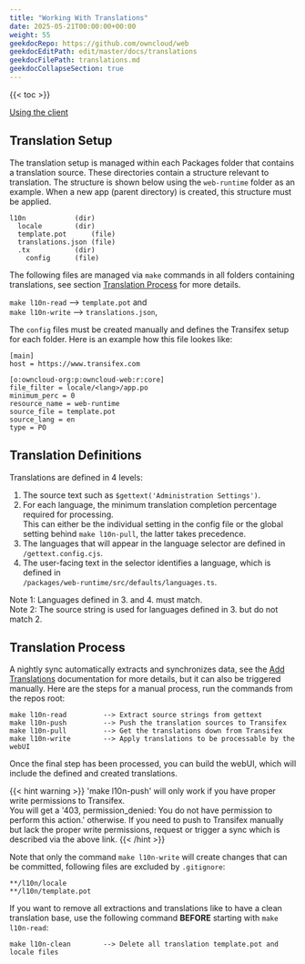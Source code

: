```yaml
---
title: "Working With Translations"
date: 2025-05-21T00:00:00+00:00
weight: 55
geekdocRepo: https://github.com/owncloud/web
geekdocEditPath: edit/master/docs/translations
geekdocFilePath: translations.md
geekdocCollapseSection: true
---
```


{{< toc >}}

[Using the client](https://developers.transifex.com/docs/using-the-client)

## Translation Setup

The translation setup is managed within each Packages folder that contains a translation source. These directories contain a structure relevant to translation. The structure is shown below using the `web-runtime` folder as an example. When a new app (parent directory) is created, this structure must be applied.

```
l10n			(dir)
  locale		(dir)
  template.pot		(file)
  translations.json	(file)
  .tx			(dir)
    config		(file)
```

The following files are managed via `make` commands in all folders containing translations, see section [Translation Process](#translation-process) for more details.

`make l10n-read` --> `template.pot` and\
`make l10n-write` --> `translations.json`,

The `config` files must be created manually and defines the Transifex setup for each folder. Here is an example how this file lookes like:

```
[main]
host = https://www.transifex.com

[o:owncloud-org:p:owncloud-web:r:core]
file_filter = locale/<lang>/app.po
minimum_perc = 0
resource_name = web-runtime
source_file = template.pot
source_lang = en
type = PO
```

## Translation Definitions

Translations are defined in 4 levels:

1. The source text such as `$gettext('Administration Settings')`.
2. For each language, the minimum translation completion percentage required for processing.\
This can either be the individual setting in the config file or the global setting behind `make l10n-pull`, the latter takes precedence.
3. The languages that will appear in the language selector are defined in `/gettext.config.cjs`.
4. The user-facing text in the selector identifies a language, which is defined in\
`/packages/web-runtime/src/defaults/languages.ts`.

Note 1: Languages defined in 3. and 4. must match.\
Note 2: The source string is used for languages defined in 3. but do not match 2.

## Translation Process

A nightly sync automatically extracts and synchronizes data, see the [Add Translations](https://owncloud.dev/services/general-info/add-translations/) documentation for more details, but it can also be triggered manually. Here are the steps for a manual process, run the commands from the repos root:

```
make l10n-read         --> Extract source strings from gettext
make l10n-push         --> Push the translation sources to Transifex
make l10n-pull         --> Get the translations down from Transifex
make l10n-write        --> Apply translations to be processable by the webUI
```

Once the final step has been processed, you can build the webUI, which will include the defined and created translations.

{{< hint warning >}}
'make l10n-push' will only work if you have proper write permissions to Transifex.\
You will get a '403, permission_denied: You do not have permission to perform this action.' otherwise. If you need to push to Transifex manually but lack the proper write permissions, request or trigger a sync which is described via the above link.
{{< /hint >}}

Note that only the command `make l10n-write` will create changes that can be committed, following files are excluded by `.gitignore`:
```
**/l10n/locale
**/l10n/template.pot
```

If you want to remove all extractions and translations like to have a clean translation base, use the following command **BEFORE** starting with `make l10n-read`:

```
make l10n-clean        --> Delete all translation template.pot and locale files
``` 
